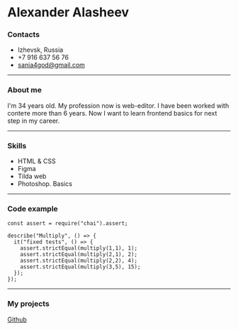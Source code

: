 # Alexander Alasheev

### Contacts
* Izhevsk, Russia
* +7 916 637 56 76
* sania4god@gmail.com
******************
### About me
I'm 34 years old. My profession now is web-editor. I have been worked with conteте more than 6 years. Now I want to learn frontend basics for next step in my career. 
******************
### Skills
* HTML & CSS
* Figma
* Tilda web
* Photoshop. Basics
******************
### Code example
```
const assert = require("chai").assert;

describe("Multiply", () => {
  it("fixed tests", () => {
    assert.strictEqual(multiply(1,1), 1);
    assert.strictEqual(multiply(2,1), 2);
    assert.strictEqual(multiply(2,2), 4);
    assert.strictEqual(multiply(3,5), 15);   
  });
});
```
*****************
### My projects
[Github](адрес "https://github.com/alexander-alasheev/rsschool-cv/")
